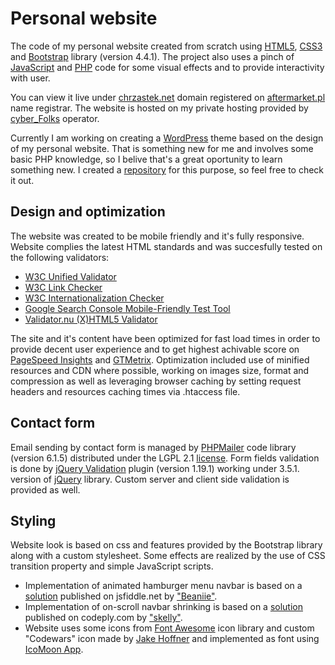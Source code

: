 # Personal website

The code of my personal website created from scratch using [HTML5](https://www.w3schools.com/html/), [CSS3](https://www.w3schools.com/css/) and [Bootstrap](https://getbootstrap.com/) library (version 4.4.1). The project also uses a pinch of [JavaScript](https://www.w3schools.com/js/) and [PHP](https://www.php.net/) code for some visual effects and to provide interactivity with user.

You can view it live under [chrzastek.net](http://chrzastek.net/) domain registered on [aftermarket.pl](https://www.aftermarket.pl/) name registrar. The website is hosted on my private hosting provided by [cyber_Folks](https://cyberfolks.pl/) operator.

Currently I am working on creating a [WordPress](https://wordpress.org/) theme based on the design of my personal website. That is something new for me and involves some basic PHP knowledge, so I belive that's a great oportunity to learn something new. I created a [repository](https://github.com/WojciechChrzastek/guide-wp-theme) for this purpose, so feel free to check it out.

## Design and optimization

The website was created to be mobile friendly and it's fully responsive. Website complies the latest HTML standards and was succesfully tested on the following validators:

- [W3C Unified Validator](https://validator.w3.org/unicorn/check?ucn_uri=chrzastek.net&ucn_task=conformance#)
- [W3C Link Checker](https://validator.w3.org/checklink?uri=chrzastek.net&hide_type=all&depth=&check=Check)
- [W3C Internationalization Checker](https://validator.w3.org/i18n-checker/check?uri=http%3A%2F%2Fwww.chrzastek.net#validate-by-uri+)
- [Google Search Console Mobile-Friendly Test Tool](https://search.google.com/test/mobile-friendly?id=7pScDghWz9bYhT5_tCEfSw)
- [Validator.nu (X)HTML5 Validator](https://html5.validator.nu/?doc=http%3A%2F%2Fchrzastek.net%2F)

The site and it's content have been optimized for fast load times in order to provide decent user experience and to get highest achivable score on [PageSpeed Insights](https://developers.google.com/speed/pagespeed/insights/?hl=pl&url=http%3A%2F%2Fchrzastek.net%2F) and [GTMetrix](https://gtmetrix.com/reports/chrzastek.net/MTOpeeZa). Optimization included use of minified resources and CDN where possible, working on images size, format and compression as well as leveraging browser caching by setting request headers and resources caching times via .htaccess file.

## Contact form

Email sending by contact form is managed by [PHPMailer](https://github.com/PHPMailer/PHPMailer) code library (version 6.1.5) distributed under the LGPL 2.1 [license](http://www.gnu.org/licenses/lgpl-2.1.html). Form fields validation is done by [jQuery Validation](https://jqueryvalidation.org/) plugin (version 1.19.1) working under 3.5.1. version of [jQuery](https://jquery.com/) library. Custom server and client side validation is provided as well.

## Styling

Website look is based on css and features provided by the Bootstrap library along with a custom stylesheet. Some effects are realized by the use of CSS transition property and simple JavaScript scripts.

- Implementation of animated hamburger menu navbar is based on a [solution](https://jsfiddle.net/Beaniie/s8rm1f0q/5/) published on jsfiddle.net by ["Beaniie"](https://jsfiddle.net/user/Beaniie/fiddles/).
- Implementation of on-scroll navbar shrinking is based on a [solution](https://www.codeply.com/p/U6Us8AMnnM) published on codeply.com by ["skelly"](https://www.codeply.com/u/skelly).
- Website uses some icons from [Font Awesome](https://fontawesome.com/) icon library and custom "Codewars" icon made by [Jake Hoffner](https://github.com/FortAwesome/Font-Awesome/issues/4809#issuecomment-255845386) and implemented as font using [IcoMoon App](https://icomoon.io/app/#/select).
